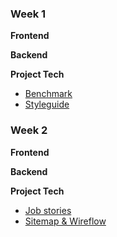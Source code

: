 ### Week 1
**Frontend**

**Backend**

**Project Tech**
   * [Benchmark](https://github.com/tsjuusmei/blokTech/wiki/Benchmark)
   * [Styleguide](https://github.com/tsjuusmei/blokTech/wiki/Styleguide)

### Week 2
**Frontend**

**Backend**

**Project Tech**
   * [Job stories](https://github.com/tsjuusmei/blokTech/wiki/Job-stories)
   * [Sitemap & Wireflow](https://github.com/tsjuusmei/blokTech/wiki/Sitemap-&-Wireflow)
